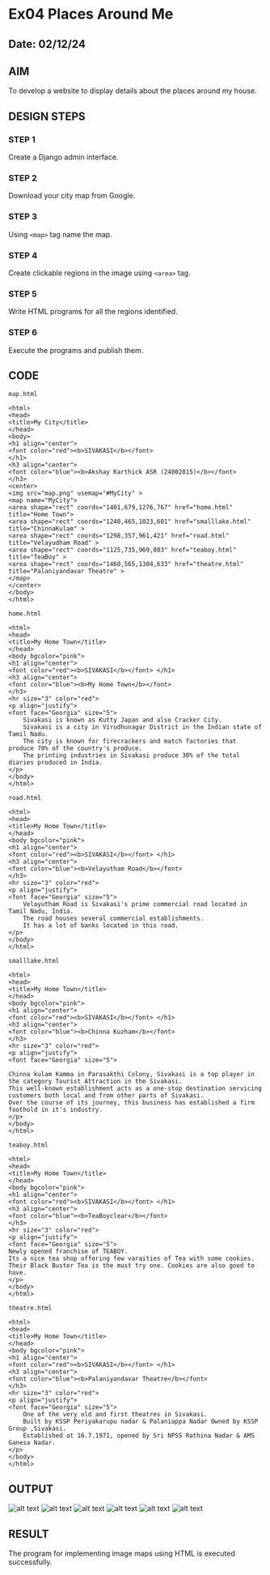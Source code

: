 # Ex04 Places Around Me
## Date: 02/12/24

## AIM
To develop a website to display details about the places around my house.

## DESIGN STEPS

### STEP 1
Create a Django admin interface.

### STEP 2
Download your city map from Google.

### STEP 3
Using ```<map>``` tag name the map.

### STEP 4
Create clickable regions in the image using ```<area>``` tag.

### STEP 5
Write HTML programs for all the regions identified.

### STEP 6
Execute the programs and publish them.

## CODE
```
map.html

<html>
<head>
<title>My City</title>
</head>
<body>
<h1 align="center">
<font color="red"><b>SIVAKASI</b></font> 
</h1>
<h3 align="center">
<font color="blue"><b>Akshay Karthick ASR (24002815)</b></font> 
</h3>
<center>
<img src="map.png" usemap="#MyCity" >
<map name="MyCity">
<area shape="rect" coords="1401,679,1276,767" href="home.html" title="Home Town"> 
<area shape="rect" coords="1240,465,1023,601" href="smalllake.html" title="ChinnaKulam" >
<area shape="rect" coords="1298,357,961,421" href="road.html" title="Velayudham Road" >
<area shape="rect" coords="1125,735,969,803" href="teaboy.html" title="TeaBoy" >
<area shape="rect" coords="1460,565,1304,633" href="theatre.html" title="Palaniyandavar Theatre" >
</map>
</center>
</body>
</html>

home.html

<html>
<head>
<title>My Home Town</title>
</head>
<body bgcolor="pink">
<h1 align="center">
<font color="red"><b>SIVAKASI</b></font> </h1>
<h3 align="center">
<font color="blue"><b>My Home Town</b></font>
</h3>
<hr size="3" color="red">
<p align="justify">
<font face="Georgia" size="5">
    Sivakasi is known as Kutty Japan and also Cracker City.
    Sivakasi is a city in Virudhunagar District in the Indian state of Tamil Nadu. 
    The city is known for firecrackers and match factories that produce 70% of the country's produce. 
    The printing industries in Sivakasi produce 30% of the total diaries produced in India.
</p>
</body>
</html>

road.html

<html>
<head>
<title>My Home Town</title>
</head>
<body bgcolor="pink">
<h1 align="center">
<font color="red"><b>SIVAKASI</b></font> </h1>
<h3 align="center">
<font color="blue"><b>Velayutham Road</b></font>
</h3>
<hr size="3" color="red">
<p align="justify">
<font face="Georgia" size="5">
    Velayutham Road is Sivakasi's prime commercial road located in Tamil Nadu, India. 
    The road houses several commercial establishments.
    It has a lot of banks located in this road.
</p>
</body>
</html>

smalllake.html

<html>
<head>
<title>My Home Town</title>
</head>
<body bgcolor="pink">
<h1 align="center">
<font color="red"><b>SIVAKASI</b></font> </h1>
<h3 align="center">
<font color="blue"><b>Chinna Kuzham</b></font>
</h3>
<hr size="3" color="red">
<p align="justify">
<font face="Georgia" size="5">
    
Chinna kulam Kamma in Parasakthi Colony, Sivakasi is a top player in the category Tourist Attraction in the Sivakasi.
This well-known establishment acts as a one-stop destination servicing customers both local and from other parts of Sivakasi. 
Over the course of its journey, this business has established a firm foothold in it's industry. 
</p>
</body>
</html>

teaboy.html

<html>
<head>
<title>My Home Town</title>
</head>
<body bgcolor="pink">
<h1 align="center">
<font color="red"><b>SIVAKASI</b></font> </h1>
<h3 align="center">
<font color="blue"><b>TeaBoyclear</b></font>
</h3>
<hr size="3" color="red">
<p align="justify">
<font face="Georgia" size="5">
Newly opened franchise of TEABOY.   
Its a nice tea shop offering few varaities of Tea with some cookies. 
Their Black Buster Tea is the must try one. Cookies are also good to have.
</p>
</body>
</html>

theatre.html

<html>
<head>
<title>My Home Town</title>
</head>
<body bgcolor="pink">
<h1 align="center">
<font color="red"><b>SIVAKASI</b></font> </h1>
<h3 align="center">
<font color="blue"><b>Palaniyandavar Theatre</b></font>
</h3>
<hr size="3" color="red">
<p align="justify">
<font face="Georgia" size="5">
    One of the very old and first theatres in Sivakasi.
    Built by KSSP Periyakarupu nadar & Palaniappa Nadar Owned by KSSP Group ,Sivakasi.
    Established at 16.7.1971, opened by Sri NPSS Rathina Nadar & AMS Ganesa Nadar.
</p>
</body>
</html>

```

## OUTPUT
![alt text](1.png)
![alt text](2.png)
![alt text](3.png)
![alt text](4.png)
![alt text](5.png)
![alt text](6.png)

## RESULT
The program for implementing image maps using HTML is executed successfully.

